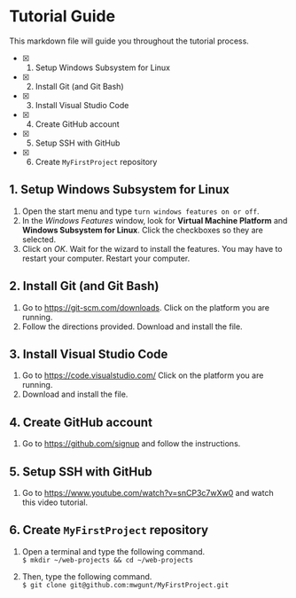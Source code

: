 # Tutorial Guide

This markdown file will guide you throughout the tutorial process.

- [x] 1. Setup Windows Subsystem for Linux
- [x] 2. Install Git (and Git Bash)
- [x] 3. Install Visual Studio Code
- [x] 4. Create GitHub account
- [x] 5. Setup SSH with GitHub
- [x] 6. Create `MyFirstProject` repository

## 1. Setup Windows Subsystem for Linux
1. Open the start menu and type `turn windows features on or off`.
2. In the *Windows Features* window, look for **Virtual Machine Platform** and **Windows Subsystem for Linux**. Click the checkboxes so they are selected.
3. Click on *OK*. Wait for the wizard to install the features. You may have to restart your computer. Restart your computer.

## 2. Install Git (and Git Bash)
1. Go to https://git-scm.com/downloads. Click on the platform you are running.
2. Follow the directions provided. Download and install the file.

## 3. Install Visual Studio Code
1. Go to https://code.visualstudio.com/ Click on the platform you are running.
2. Download and install the file.

## 4. Create GitHub account
1. Go to https://github.com/signup and follow the instructions.

## 5. Setup SSH with GitHub
1. Go to https://www.youtube.com/watch?v=snCP3c7wXw0 and watch this video tutorial.

## 6. Create `MyFirstProject` repository

1. Open a terminal and type the following command. <br>
`$ mkdir ~/web-projects && cd ~/web-projects`

2. Then, type the following command. <br>
`$ git clone git@github.com:mwgunt/MyFirstProject.git`